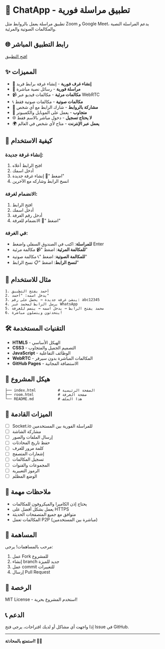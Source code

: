 # 💬 ChatApp - تطبيق مراسلة فورية

تطبيق مراسلة يعمل بالروابط مثل Zoom و Google Meet، يدعم المراسلة النصية والمكالمات الصوتية والمرئية.

## 🌐 **رابط التطبيق المباشر**
[افتح التطبيق](https://your-username.github.io/chat-app)

## ✨ **المميزات**

- 🚀 **إنشاء غرف فورية** - إنشاء غرفة برابط فريد
- 💬 **مراسلة فورية** - رسائل نصية مباشرة
- 📹 **مكالمات مرئية** - مكالمات فيديو عبر WebRTC
- 📞 **مكالمات صوتية** - مكالمات صوتية فقط
- 🔗 **مشاركة بالروابط** - شارك الرابط مع أي شخص
- 📱 **متجاوب** - يعمل على الموبايل والكمبيوتر
- 🌐 **لا يحتاج تسجيل** - دخول مباشر بالاسم فقط
- 🌍 **يعمل عبر الإنترنت** - متاح لأي شخص في العالم

## 📖 **كيفية الاستخدام**

### **إنشاء غرفة جديدة:**
1. افتح الرابط أعلاه
2. أدخل اسمك
3. اضغط "🚀 إنشاء غرفة جديدة"
4. انسخ الرابط وشاركه مع الآخرين

### **الانضمام لغرفة:**
1. افتح الرابط
2. أدخل اسمك
3. أدخل رقم الغرفة
4. اضغط "🔗 الانضمام للغرفة"

### **في الغرفة:**
- **للمراسلة**: اكتب في الصندوق السفلي واضغط Enter
- **للمكالمة المرئية**: اضغط "📹 مكالمة مرئية"
- **للمكالمة الصوتية**: اضغط "📞 مكالمة صوتية"
- **لنسخ الرابط**: اضغط "📋 نسخ الرابط"

## 🎯 **مثال للاستخدام**

```
1. أحمد يفتح التطبيق
2. يدخل اسمه: "أحمد"
3. ينشئ غرفة جديدة → يحصل على رقم: abc12345
4. يرسل الرابط لمحمد عبر WhatsApp
5. محمد يفتح الرابط → يدخل اسمه → ينضم للغرفة
6. يتحدثون ويتصلون مباشرة!
```

## 🛠️ **التقنيات المستخدمة**

- **HTML5** - الهيكل الأساسي
- **CSS3** - التصميم الجميل والمتجاوب
- **JavaScript** - الوظائف التفاعلية
- **WebRTC** - المكالمات المباشرة بدون سيرفر
- **GitHub Pages** - الاستضافة المجانية

## 📁 **هيكل المشروع**

```
├── index.html          # الصفحة الرئيسية
├── room.html           # صفحة الغرفة
└── README.md           # هذا الملف
```

## 🔮 **الميزات القادمة**

- [ ] Socket.io للمراسلة الفورية بين المستخدمين
- [ ] مشاركة الشاشة
- [ ] إرسال الملفات والصور
- [ ] حفظ تاريخ المحادثات
- [ ] كلمة مرور للغرف
- [ ] إشعارات المتصفح
- [ ] تسجيل المكالمات
- [ ] المجموعات والقنوات
- [ ] الرموز التعبيرية
- [ ] الوضع المظلم

## 📝 **ملاحظات مهمة**

- يحتاج إذن الكاميرا والميكروفون للمكالمات
- يعمل بشكل أفضل على HTTPS
- متوافق مع جميع المتصفحات الحديثة
- المكالمات تعمل P2P (مباشرة بين المستخدمين)

## 🤝 **المساهمة**

مرحب بالمساهمات! يرجى:
1. عمل Fork للمشروع
2. إنشاء branch جديد للميزة
3. عمل commit للتغييرات
4. إرسال Pull Request

## 📄 **الرخصة**

MIT License - استخدم المشروع بحرية!

## 📞 **الدعم**

إذا واجهت أي مشاكل أو لديك اقتراحات، يرجى فتح Issue في GitHub.

---

**استمتع بالمحادثة! 💬🎉**
